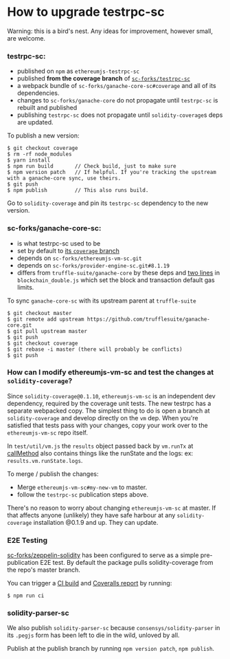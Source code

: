 # How to upgrade testrpc-sc

Warning: this is a bird's nest. Any ideas for improvement, however small, are welcome.

### testrpc-sc:

* published on `npm` as `ethereumjs-testrpc-sc`
* published **from the coverage branch** of [`sc-forks/testrpc-sc`](https://github.com/sc-forks/testrpc-sc/tree/coverage)
* a webpack bundle of `sc-forks/ganache-core-sc#coverage` and all of its dependencies.
* changes to `sc-forks/ganache-core` do not propagate until `testrpc-sc` is rebuilt and published
* publishing `testrpc-sc` does not propagate until `solidity-coverage`s deps are updated.

To publish a new version:

```
$ git checkout coverage
$ rm -rf node_modules
$ yarn install
$ npm run build       // Check build, just to make sure
$ npm version patch   // If helpful. If you're tracking the upstream with a ganache-core sync, use theirs.
$ git push
$ npm publish         // This also runs build.
```

Go to `solidity-coverage` and pin its `testrpc-sc` dependency to the new version.

### sc-forks/ganache-core-sc:

* is what testrpc-sc used to be
* set by default to [its `coverage` branch](https://github.com/sc-forks/ganache-core-sc)
* depends on `sc-forks/ethereumjs-vm-sc.git`
* depends on `sc-forks/provider-engine-sc.git#8.1.19`
* differs from `truffle-suite/ganache-core` by these deps and
  [two lines](https://github.com/sc-forks/ganache-core/blob/ae31080cdc581fef416a1c68cbe28ff71b6fb7c9/lib/blockchain_double.js#L36-L37)
  in `blockchain_double.js` which set the block and transaction default gas limits.

To sync `ganache-core-sc` with its upstream parent at `truffle-suite`

```
$ git checkout master
$ git remote add upstream https://github.com/trufflesuite/ganache-core.git
$ git pull upstream master
$ git push
$ git checkout coverage
$ git rebase -i master (there will probably be conflicts)
$ git push
```

### How can I modify ethereumjs-vm-sc and test the changes at `solidity-coverage`?

Since `solidity-coverage@0.1.10`, `ethereumjs-vm-sc` is an independent dev dependency,
required by the coverage unit tests. The new testrpc has a separate webpacked copy. The simplest
thing to do is open a branch at `solidity-coverage` and develop directly on the `vm` dep.
When you're satisfied that tests pass with your changes, copy your work over to the `ethereumjs-vm-sc` repo itself.

In `test/util/vm.js` the `results` object passed back by `vm.runTx` at [callMethod](https://github.com/sc-forks/solidity-coverage/blob/master/test/util/vm.js#L120) also contains things like the runState and the logs: ex: `results.vm.runState.logs`.

To merge / publish the changes:

* Merge `ethereumjs-vm-sc#my-new-vm` to master.
* follow the `testrpc-sc` publication steps above.

There's no reason to worry about changing `ethereumjs-vm-sc` at master. If that affects anyone (unlikely) they have safe harbour at any `solidity-coverage` installation @0.1.9 and up. They can update.

### E2E Testing

[sc-forks/zeppelin-solidity](https://github.com/sc-forks/zeppelin-solidity) has been configured to
serve as a simple pre-publication E2E test. By default the package pulls solidity-coverage from the repo's master branch.

You can trigger a [CI build](https://travis-ci.org/sc-forks/zeppelin-solidity) and [Coveralls report](https://coveralls.io/github/sc-forks/zeppelin-solidity) by running:

```
$ npm run ci
```

### solidity-parser-sc		

 We also publish `solidity-parser-sc` because `consensys/solidity-parser` in its `.pegjs` form has been left to die in the wild, unloved by all.
 
 Publish at the publish branch by running `npm version patch`, `npm publish`.
 